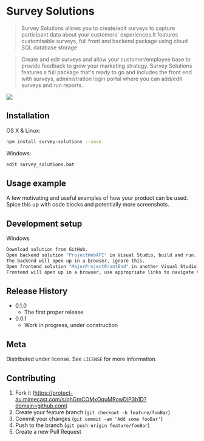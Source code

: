 # Survey Solutions
> Survey Solutions allows you to create/edit surveys to capture participant data about your customers' experiences.It features customisable surveys, full front and backend package using cloud SQL database storage

>Create and edit surveys and allow your customer/employee base to provide feedback to grow your marketing strategy.
Survey Solutions features a full package that's ready to go and includes the front end with surveys, administration login portal where you can add/edit
surveys and run reports.

![](header.png)

## Installation

OS X & Linux:

```sh
npm install survey-solutions --save
```

Windows:

```sh
edit survey_solutions.bat
```

## Usage example

A few motivating and useful examples of how your product can be used. Spice this up with code blocks and potentially more screenshots.

## Development setup

Windows
```sh
Download solution from GitHub.
Open backend solution "ProjectWebAPI" in Visual Studio, build and run.
The backend will open up in a browser, ignore this.
Open frontend solution "MajorProjectFrontEnd" in another Visual Studio, build and run.
Frontend will open up in a browser, use appropriate links to navigate the website.
```

## Release History

* 0.1.0
    * The first proper release
* 0.0.1
    * Work in progress, under construction

## Meta

Distributed under license. See ``LICENSE`` for more information.

## Contributing

1. Fork it (<https://protect-au.mimecast.com/s/qhGmCOMxOquMRowDiP3h1D?domain=github.com>)
2. Create your feature branch (`git checkout -b feature/fooBar`)
3. Commit your changes (`git commit -am 'Add some fooBar'`)
4. Push to the branch (`git push origin feature/fooBar`)
5. Create a new Pull Request
